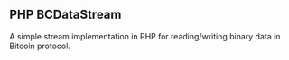 ## PHP BCDataStream

A simple stream implementation in PHP for reading/writing binary data in Bitcoin protocol.